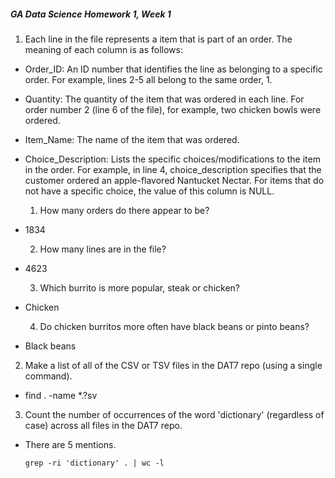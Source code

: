 ##### GA Data Science Homework 1, Week 1


1. Each line in the file represents a item that is part of an order. The meaning of each column is as follows:

* Order_ID: An ID number that identifies the line as belonging to a specific order. For example, lines 2-5 all belong to the same order, 1. 

* Quantity: The quantity of the item that was ordered in each line. For order number 2 (line 6 of the file), for example, two chicken bowls were ordered.

* Item_Name: The name of the item that was ordered. 

* Choice_Description: Lists the specific choices/modifications to the item in the order. For example, in line 4, choice_description specifies that the customer ordered an apple-flavored Nantucket Nectar. For items that do not have a specific choice, the value of this column is NULL.

  1. How many orders do there appear to be?

* 1834 	

  2. How many lines are in the file? 

* 4623

  3. Which burrito is more popular, steak or chicken?

* Chicken 

  4. Do chicken burritos more often have black beans or pinto beans?

* Black beans



2. Make a list of all of the CSV or TSV files in the DAT7 repo (using a single command).

* find . -name *.?sv  


3. Count the number of occurrences of the word 'dictionary' (regardless of case) across all files in the DAT7 repo.

* There are 5 mentions. 

	  grep -ri 'dictionary' . | wc -l





